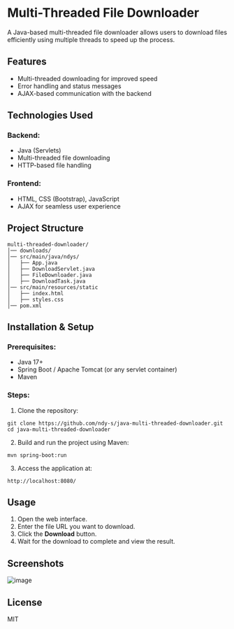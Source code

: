 # Multi-Threaded File Downloader
A Java-based multi-threaded file downloader allows users to download files efficiently using multiple threads to speed up the process.

## Features
- Multi-threaded downloading for improved speed
- Error handling and status messages
- AJAX-based communication with the backend

## Technologies Used
### Backend:
- Java (Servlets)
- Multi-threaded file downloading
- HTTP-based file handling

### Frontend:
- HTML, CSS (Bootstrap), JavaScript
- AJAX for seamless user experience

## Project Structure
```
multi-threaded-downloader/
│── downloads/
│── src/main/java/ndys/
│   ├── App.java
│   ├── DownloadServlet.java
│   ├── FileDownloader.java
│   ├── DownloadTask.java
│── src/main/resources/static
│   ├── index.html
│   ├── styles.css
│── pom.xml
```

## Installation & Setup
### Prerequisites:
- Java 17+
- Spring Boot / Apache Tomcat (or any servlet container)
- Maven

### Steps:

1. Clone the repository:
```
git clone https://github.com/ndy-s/java-multi-threaded-downloader.git
cd java-multi-threaded-downloader
```
2. Build and run the project using Maven:
```
mvn spring-boot:run
```
3. Access the application at:
```
http://localhost:8080/
```

## Usage
1. Open the web interface.
2. Enter the file URL you want to download.
3. Click the **Download** button.
4. Wait for the download to complete and view the result.

## Screenshots
![image](https://github.com/user-attachments/assets/0237327b-6167-4741-b3c2-ea06dab78a5a)

## License
MIT
